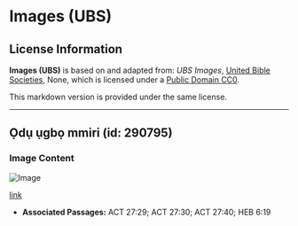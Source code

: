 # Images (UBS)

## License Information

**Images (UBS)** is based on and adapted from: _UBS Images_, [United Bible Societies](https://unitedbiblesocieties.org/), None, which is licensed under a [Public Domain CC0](https://creativecommons.org/public-domain/cc0/).

This markdown version is provided under the same license.



--------------------------------

## Ọdụ ụgbọ mmiri (id: 290795)

### Image Content

![Image](https://cdn.aquifer.bible/aquifer-content/resources/Media/WEB-0522_anchor.jpg)

[link](https://cdn.aquifer.bible/aquifer-content/resources/Media/WEB-0522_anchor.jpg)

* **Associated Passages:** ACT 27:29; ACT 27:30; ACT 27:40; HEB 6:19

